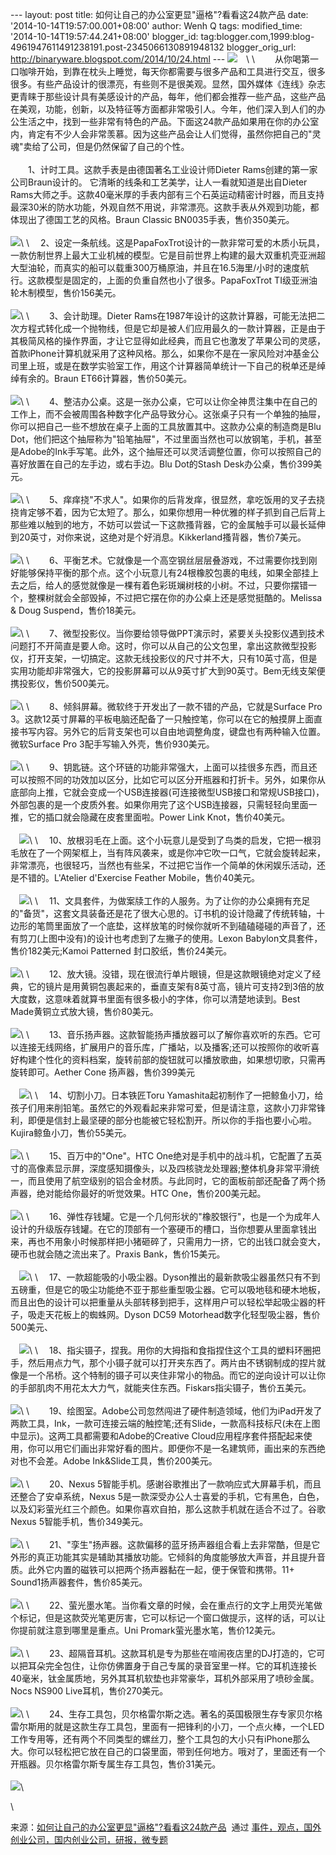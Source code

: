 --- layout: post title: 如何让自己的办公室更显"逼格"?看看这24款产品
date: '2014-10-14T19:57:00.001+08:00' author: Wenh Q tags:
modified\_time: '2014-10-14T19:57:44.241+08:00' blogger\_id:
tag:blogger.com,1999:blog-4961947611491238191.post-2345066130891948132
blogger\_orig\_url: http://binaryware.blogspot.com/2014/10/24.html ---
![](https://images-blogger-opensocial.googleusercontent.com/gadgets/proxy?url=http%3A%2F%2Fkuailiyu.cyzone.cn%2Fuploadfile%2F2014%2F1014%2F20141014102206332.jpg&container=blogger&gadget=a&rewriteMime=image%2F*)　\
\
　　从你喝第一口咖啡开始，到靠在枕头上睡觉，每天你都需要与很多产品和工具进行交互，很多很多。有些产品设计的很漂亮，有些则不是很美观。显然，国外媒体《连线》杂志更青睐于那些设计具有美感设计的产品，每年，他们都会推荐一些产品，这些产品在美观，功能，创新，以及特征等方面都非常吸引人。今年，他们深入到人们的办公生活之中，找到一些非常有特色的产品。下面这24款产品如果用在你的办公室内，肯定有不少人会非常羡慕。因为这些产品会让人们觉得，虽然你把自己的"灵魂"卖给了公司，但是仍然保留了自己的个性。\
\
　　1、计时工具。这款手表是由德国著名工业设计师Dieter
Rams创建的第一家公司Braun设计的。
它清晰的线条和工艺美学，让人一看就知道是出自Dieter
Rams大师之手。这款40毫米厚的手表内部有三个石英运动精密计时器，而且支持最深30米的防水功能，外观自然不用说，非常漂亮。这款手表从外观到功能，都体现出了德国工艺的风格。Braun
Classic BN0035手表，售价350美元。\
\
![](https://images-blogger-opensocial.googleusercontent.com/gadgets/proxy?url=http%3A%2F%2Fkuailiyu.cyzone.cn%2Fuploadfile%2F2014%2F1014%2F20141014102342377.jpg&container=blogger&gadget=a&rewriteMime=image%2F*)\
\
　2、设定一条航线。这是PapaFoxTrot设计的一款非常可爱的木质小玩具，一款仿制世界上最大工业机械的模型。它是目前世界上构建的最大双重机壳亚洲超大型油轮，而真实的船可以载重300万桶原油，并且在16.5海里/小时的速度航行。这款模型是固定的，上面的负重自然也小了很多。PapaFoxTrot
TI级亚洲油轮木制模型，售价156美元。\
\
![](https://images-blogger-opensocial.googleusercontent.com/gadgets/proxy?url=http%3A%2F%2Fkuailiyu.cyzone.cn%2Fuploadfile%2F2014%2F1014%2F20141014102340919.jpg&container=blogger&gadget=a&rewriteMime=image%2F*)\
\
　　3、会计助理。Dieter
Rams在1987年设计的这款计算器，可能无法把二次方程式转化成一个抛物线，但是它却是被人们应用最久的一款计算器，正是由于其极简风格的操作界面，才让它显得如此经典，而且它也激发了苹果公司的灵感，首款iPhone计算机就采用了这种风格。那么，如果你不是在一家风险对冲基金公司里上班，或是在数学实验室工作，用这个计算器简单统计一下自己的税单还是绰绰有余的。Braun
ET66计算器，售价50美元。\
\
![](https://images-blogger-opensocial.googleusercontent.com/gadgets/proxy?url=http%3A%2F%2Fkuailiyu.cyzone.cn%2Fuploadfile%2F2014%2F1014%2F20141014102341862.jpg&container=blogger&gadget=a&rewriteMime=image%2F*)\
\
　　4、整洁办公桌。这是一张办公桌，它可以让你全神贯注集中在自己的工作上，而不会被周围各种数字化产品导致分心。这张桌子只有一个单独的抽屉，你可以把自己一些不想放在桌子上面的工具放置其中。这款办公桌的制造商是Blu
Dot，他们把这个抽屉称为"铅笔抽屉"，不过里面当然也可以放钢笔，手机，甚至是Adobe的Ink手写笔。此外，这个抽屉还可以灵活调整位置，你可以按照自己的喜好放置在自己的左手边，或右手边。Blu
Dot的Stash Desk办公桌，售价399美元。\
\
![](https://images-blogger-opensocial.googleusercontent.com/gadgets/proxy?url=http%3A%2F%2Fkuailiyu.cyzone.cn%2Fuploadfile%2F2014%2F1014%2F20141014102341647.jpg&container=blogger&gadget=a&rewriteMime=image%2F*)\
\
　　5、痒痒挠"不求人"。如果你的后背发痒，很显然，拿吃饭用的叉子去挠挠肯定够不着，因为它太短了。那么，如果你想用一种优雅的样子抓到自己后背上那些难以触到的地方，不妨可以尝试一下这款搔背器，它的金属触手可以最长延伸到20英寸，对你来说，这绝对是个好消息。Kikkerland搔背器，售价7美元。\
\
![](https://images-blogger-opensocial.googleusercontent.com/gadgets/proxy?url=http%3A%2F%2Fkuailiyu.cyzone.cn%2Fuploadfile%2F2014%2F1014%2F20141014102233157.jpg&container=blogger&gadget=a&rewriteMime=image%2F*)\
\
　　6、平衡艺术。它就像是一个高空钢丝层层叠游戏，不过需要你找到刚好能够保持平衡的那个点。这个小玩意儿有24根橡胶包裹的电线，如果全部挂上去之后，给人的感觉就像是一棵有着色彩斑斓树枝的小树。不过，只要你摆错一个，整棵树就会全部毁掉，不过把它摆在你的办公桌上还是感觉挺酷的。Melissa
& Doug Suspend，售价18美元。\
\
![](https://images-blogger-opensocial.googleusercontent.com/gadgets/proxy?url=http%3A%2F%2Fkuailiyu.cyzone.cn%2Fuploadfile%2F2014%2F1014%2F20141014102234888.jpg&container=blogger&gadget=a&rewriteMime=image%2F*)\
\
　　7、微型投影仪。当你要给领导做PPT演示时，紧要关头投影仪遇到技术问题打不开简直是要人命。这时，你可以从自己的公文包里，拿出这款微型投影仪，打开支架，一切搞定。这款无线投影仪的尺寸并不大，只有10英寸高，但是实用功能却非常强大，它的投影屏幕可以从9英寸扩大到90英寸。Bem无线支架便携投影仪，售价500美元。\
\
![](https://images-blogger-opensocial.googleusercontent.com/gadgets/proxy?url=http%3A%2F%2Fkuailiyu.cyzone.cn%2Fuploadfile%2F2014%2F1014%2F20141014102642354.jpg&container=blogger&gadget=a&rewriteMime=image%2F*)\
\
　　8、倾斜屏幕。微软终于开发出了一款不错的产品，它就是Surface Pro
3。这款12英寸屏幕的平板电脑还配备了一只触控笔，你可以在它的触摸屏上面直接书写内容。另外它的后背支架也可以自由地调整角度，键盘也有两种输入位置。微软Surface
Pro 3配手写输入外壳，售价930美元。\
\
![](https://images-blogger-opensocial.googleusercontent.com/gadgets/proxy?url=http%3A%2F%2Fkuailiyu.cyzone.cn%2Fuploadfile%2F2014%2F1014%2F20141014102642918.jpg&container=blogger&gadget=a&rewriteMime=image%2F*)\
\
　　9、钥匙链。这个环链的功能非常强大，上面可以挂很多东西，而且还可以按照不同的功效加以区分，比如它可以区分开瓶器和打折卡。另外，如果你从底部向上推，它就会变成一个USB连接器(可连接微型USB接口和常规USB接口)，外部包裹的是一个皮质外套。如果你用完了这个USB连接器，只需轻轻向里面一推，它的插口就会隐藏在皮套里面啦。Power
Link Knot，售价40美元。\
\
　![](https://images-blogger-opensocial.googleusercontent.com/gadgets/proxy?url=http%3A%2F%2Fkuailiyu.cyzone.cn%2Fuploadfile%2F2014%2F1014%2F20141014102233854.jpg&container=blogger&gadget=a&rewriteMime=image%2F*)\
\
　10、放根羽毛在上面。这个小玩意儿是受到了鸟类的启发，它把一根羽毛放在了一个网架框上，当有阵风袭来，或是你冲它吹一口气，它就会旋转起来，非常漂亮，也很轻巧，当然也有些呆，不过把它当作一个简单的休闲娱乐活动，还是不错的。L'Atelier
d'Exercise Feather Mobile，售价40美元。\
\
　![](https://images-blogger-opensocial.googleusercontent.com/gadgets/proxy?url=http%3A%2F%2Fkuailiyu.cyzone.cn%2Fuploadfile%2F2014%2F1014%2F20141014102233127.jpg&container=blogger&gadget=a&rewriteMime=image%2F*)\
\
　11、文具套件，为做案牍工作的人服务。为了让你的办公桌拥有充足的"备货"，这套文具装备还是花了很大心思的。订书机的设计隐藏了传统转轴，十边形的笔筒里面放了一个底垫，这样放笔的时候你就听不到磕磕碰碰的声音了，还有剪刀(上图中没有)的设计也考虑到了左撇子的使用。Lexon
Babylon文具套件，售价182美元;Kamoi Patterned 封口胶纸，售价24美元。\
\
![](https://images-blogger-opensocial.googleusercontent.com/gadgets/proxy?url=http%3A%2F%2Fkuailiyu.cyzone.cn%2Fuploadfile%2F2014%2F1014%2F20141014102341476.jpg&container=blogger&gadget=a&rewriteMime=image%2F*)\
\
　　12、放大镜。没错，现在很流行单片眼镜，但是这款眼镜绝对定义了经典，它的镜片是用黄铜包裹起来的，垂直支架有8英寸高，镜片可支持2到3倍的放大度数，这意味着就算书里面有很多极小的字体，你可以清楚地读到。Best
Made黄铜立式放大镜，售价80美元。\
\
![](https://images-blogger-opensocial.googleusercontent.com/gadgets/proxy?url=http%3A%2F%2Fkuailiyu.cyzone.cn%2Fuploadfile%2F2014%2F1014%2F20141014102341837.jpg&container=blogger&gadget=a&rewriteMime=image%2F*)\
\
　　13、音乐扬声器。这款智能扬声播放器可以了解你喜欢听的东西。它可以连接无线网络，扩展用户的音乐库，广播站，以及播客;还可以按照你的收听喜好构建个性化的资料档案，旋转前部的旋钮就可以播放歌曲，如果想切歌，只需再旋转即可。Aether
Cone 扬声器，售价399美元\
\
　![](https://images-blogger-opensocial.googleusercontent.com/gadgets/proxy?url=http%3A%2F%2Fkuailiyu.cyzone.cn%2Fuploadfile%2F2014%2F1014%2F20141014102342863.jpg&container=blogger&gadget=a&rewriteMime=image%2F*)\
\
　14、切割小刀。日本铁匠Toru
Yamashita起初制作了一把鲸鱼小刀，给孩子们用来削铅笔。虽然它的外观看起来非常可爱，但是请注意，这款小刀非常锋利，即便是信封上最坚硬的部分也能被它轻松割开。所以你的手指也要小心啦。Kujira鲸鱼小刀，售价55美元。\
\
![](https://images-blogger-opensocial.googleusercontent.com/gadgets/proxy?url=http%3A%2F%2Fkuailiyu.cyzone.cn%2Fuploadfile%2F2014%2F1014%2F20141014102234257.jpg&container=blogger&gadget=a&rewriteMime=image%2F*)\
\
　　15、百万中的"One"。HTC
One绝对是手机中的战斗机，它配置了五英寸的高像素显示屏，深度感知摄像头，以及四核骁龙处理器;整体机身非常平滑统一，而且使用了航空级别的铝合金材质。与此同时，它的面板前部还配备了两个扬声器，绝对能给你最好的听觉效果。HTC
One，售价200美元起。\
\
![](https://images-blogger-opensocial.googleusercontent.com/gadgets/proxy?url=http%3A%2F%2Fkuailiyu.cyzone.cn%2Fuploadfile%2F2014%2F1014%2F20141014102341149.jpg&container=blogger&gadget=a&rewriteMime=image%2F*)\
\
　　16、弹性存钱罐。它是一个几何形状的"橡胶银行"，也是一个为成年人设计的升级版存钱罐。在它的顶部有一个塞硬币的槽口，当你想要从里面拿钱出来，再也不用象小时候那样把小猪砸碎了，只需用力一挤，它的出钱口就会变大，硬币也就会随之流出来了。Praxis
Bank，售价15美元。\
\
　![](https://images-blogger-opensocial.googleusercontent.com/gadgets/proxy?url=http%3A%2F%2Fkuailiyu.cyzone.cn%2Fuploadfile%2F2014%2F1014%2F20141014102234599.jpg&container=blogger&gadget=a&rewriteMime=image%2F*)\
\
　17、一款超能吸的小吸尘器。Dyson推出的最新款吸尘器虽然只有不到五磅重，但是它的吸尘功能绝不亚于那些重型吸尘器。它可以吸地毯和硬木地板，而且出色的设计可以把重量从头部转移到把手，这样用户可以轻松举起吸尘器的杆子，吸走天花板上的蜘蛛网。Dyson
DC59 Motorhead数字化轻型吸尘器，售价500美元、\
\
　![](https://images-blogger-opensocial.googleusercontent.com/gadgets/proxy?url=http%3A%2F%2Fkuailiyu.cyzone.cn%2Fuploadfile%2F2014%2F1014%2F20141014102233194.jpg&container=blogger&gadget=a&rewriteMime=image%2F*)\
\
　18、指尖镊子，捏我。用你的大拇指和食指捏住这个工具的塑料环圈把手，然后用点力气，那个小镊子就可以打开夹东西了。两片由不锈钢制成的捏片就像是一个吊桥。这个特制的镊子可以夹住非常小的物品。而它的逆向设计可以让你的手部肌肉不用花太大力气，就能夹住东西。Fiskars指尖镊子，售价五美元。\
\
![](https://images-blogger-opensocial.googleusercontent.com/gadgets/proxy?url=http%3A%2F%2Fkuailiyu.cyzone.cn%2Fuploadfile%2F2014%2F1014%2F20141014102233910.jpg&container=blogger&gadget=a&rewriteMime=image%2F*)\
\
　　19、绘图室。Adobe公司忽然闯进了硬件制造领域，他们为iPad开发了两款工具，Ink，一款可连接云端的触控笔;还有Slide，一款高科技标尺(未在上图中显示)。这两工具都需要和Adobe的Creative
Cloud应用程序套件搭配起来使用，你可以用它们画出非常好看的图片。即便你不是一名建筑师，画出来的东西绝对也不会差。Adobe
Ink&Slide工具，售价200美元。\
\
![](https://images-blogger-opensocial.googleusercontent.com/gadgets/proxy?url=http%3A%2F%2Fkuailiyu.cyzone.cn%2Fuploadfile%2F2014%2F1014%2F20141014102233887.jpg&container=blogger&gadget=a&rewriteMime=image%2F*)\
\
　　20、Nexus
5智能手机。感谢谷歌推出了一款响应式大屏幕手机，而且还整合了安卓系统，Nexus
5是一款深受办公人士喜爱的手机，它有黑色，白色，以及幻彩萤光红三个颜色。如果你喜欢自拍，那么这款手机就在适合不过了。谷歌Nexus
5智能手机，售价349美元。\
\
![](https://images-blogger-opensocial.googleusercontent.com/gadgets/proxy?url=http%3A%2F%2Fkuailiyu.cyzone.cn%2Fuploadfile%2F2014%2F1014%2F20141014102341980.jpg&container=blogger&gadget=a&rewriteMime=image%2F*)\
\
　　21、"孪生"扬声器。这款偏移的蓝牙扬声器组合看上去非常酷，但是它外形的真正功能其实是辅助其播放功能。它倾斜的角度能够放大声音，并且提升音质。此外它内置的磁铁可以把两个扬声器黏在一起，便于保管和携带。11+
Sound1扬声器套件，售价85美元。\
\
![](https://images-blogger-opensocial.googleusercontent.com/gadgets/proxy?url=http%3A%2F%2Fkuailiyu.cyzone.cn%2Fuploadfile%2F2014%2F1014%2F20141014102234886.jpg&container=blogger&gadget=a&rewriteMime=image%2F*)\
\
　　22、萤光墨水笔。当你看文章的时候，会在重点行的文字上用荧光笔做个标记，但是这款荧光笔更厉害，它可以标记一个窗口做提示，这样的话，可以让你提前就注意到哪里是重点。Uni
Promark萤光墨水笔，售价12美元。\
\
![](https://images-blogger-opensocial.googleusercontent.com/gadgets/proxy?url=http%3A%2F%2Fkuailiyu.cyzone.cn%2Fuploadfile%2F2014%2F1014%2F20141014102642471.jpg&container=blogger&gadget=a&rewriteMime=image%2F*)\
\
　　23、超隔音耳机。这款耳机是专为那些在喧闹夜店里的DJ打造的，它可以把耳朵完全包住，让你仿佛置身于自己专属的录音室里一样。它的耳机连接长40毫米，钛金属质地，另外其耳机软垫也非常豪华，耳机外部采用了喷砂金属。Nocs
NS900 Live耳机，售价270美元。\
\
![](https://images-blogger-opensocial.googleusercontent.com/gadgets/proxy?url=http%3A%2F%2Fkuailiyu.cyzone.cn%2Fuploadfile%2F2014%2F1014%2F20141014102340157.jpg&container=blogger&gadget=a&rewriteMime=image%2F*)\
\
　　24、生存工具包，贝尔格雷尔斯之选。著名的英国极限生存专家贝尔格雷尔斯用的就是这款生存工具包，里面有一把锋利的小刀，一个点火棒，一个LED工作专用等，还有两个不同类型的螺丝刀，整个工具包的大小只有iPhone那么大。你可以轻松把它放在自己的口袋里面，带到任何地方。哦对了，里面还有一个开瓶器。贝尔格雷尔斯专属生存工具包，售价31美元。\
\
![](https://images-blogger-opensocial.googleusercontent.com/gadgets/proxy?url=http%3A%2F%2Fkuailiyu.cyzone.cn%2Fuploadfile%2F2014%2F1014%2F20141014102642917.jpg&container=blogger&gadget=a&rewriteMime=image%2F*)\
<div>

\

</div>

<div>

来源：[如何让自己的办公室更显"逼格"?看看这24款产品](http://kuailiyu.cyzone.cn/article/11470.html?utm_source=rss&utm_medium=rss)  通过 [事件，观点，国外创业公司，国内创业公司，研报，微专题](http://kuailiyu.cyzone.cn/)

</div>
